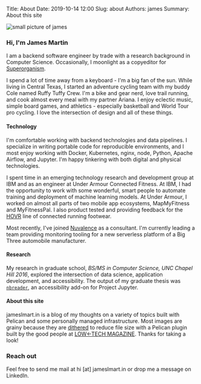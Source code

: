 Title: About
Date: 2019-10-14 12:00
Slug: about
Authors: james
Summary: About this site

![small picture of james]({static}../immune_images/self2.png)  
### Hi, I'm James Martin
I am a backend software engineer by trade with a research background in Computer Science. Occasionally, I moonlight as a copyeditor for [Superorganism](https://superorg.ca).

I spend a lot of time away from a keyboard - I'm a big fan of the sun. While living in Central Texas, I started an adventure cycling team with my buddy Cole named Ruffy Tuffy Crew. I'm a bike and gear nerd, love trail running, and cook almost every meal with my partner Ariana. I enjoy eclectic music, simple board games, and athletics - especially basketball and World Tour pro cycling. I love the intersection of design and all of these things.

#### Technology
I'm comfortable working with backend technologies and data pipelines. I specialize in writing portable code for reproducible environments, and I most enjoy working with Docker, Kubernetes, nginx, node, Python, Apache Airflow, and Jupyter. I'm happy tinkering with both digital and physical technologies.

I spent time in an emerging technology research and development group at IBM and as an engineer at Under Armour Connected Fitness. At IBM, I had the opportunity to work with some wonderful, smart people to automate training and deployment of machine learning models. At Under Armour, I worked on almost all parts of two mobile app ecosystems, MapMyFitness and MyFitnessPal. I also product tested and providing feedback for the [HOVR](https://www.runnersworld.com/uk/gear/shoes/a25917965/under-armour-hovr-infinite-review/) line of connected running footwear.

Most recently, I've joined [Nuvalence](https://nuvalence.io/) as a consultant. I'm currently leading a team providing monitoring tooling for a new serverless platform of a Big Three automobile manufacturer.

#### Research
My research in graduate school, _BS/MS in Computer Science, UNC Chapel Hill 2016_, explored the intersection of data science, application development, and accessibility. The output of my graduate thesis was [`nbreader`](https://jameslmartin.github.io/jupyter-a11y/), an accessibility add-on for Project Jupyter.

#### About this site
jameslmart.in is a blog of my thoughts on a variety of topics built with Pelican and some personally managed infrastructure. Most images are grainy because they are [dithered](https://en.wikipedia.org/wiki/Dither) to reduce file size with a Pelican plugin built by the good people at [LOW&larr;TECH MAGAZINE](https://solar.lowtechmagazine.com/). Thanks for taking a look!

### Reach out
Feel free to send me mail at hi [at] jameslmart.in or drop me a message on LinkedIn.

